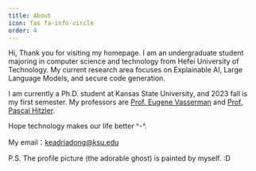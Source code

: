 ```yaml
---
title: About
icon: fas fa-info-circle
order: 4
---
```


Hi, Thank you for visiting my homepage. I am an undergraduate student majoring in computer science and technology from Hefei University of Technology. My current research area focuses on Explainable AI, Large Language Models, and secure code generation. 

I am currently a Ph.D. student at Kansas State University, and 2023 fall is my first semester. My professors are [Prof. Eugene Vasserman](https://people.cs.ksu.edu/~eyv/) and [Prof. Pascal Hitzler](https://people.cs.ksu.edu/~hitzler/). 

Hope technology makes our life better ^-^.

My email：keadriadong@ksu.edu<br>

P.S. The profile picture (the adorable ghost) is painted by myself. :D

